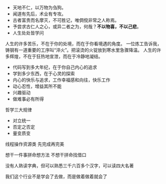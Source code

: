 
* 天地不仁，以万物为刍狗。
* 闻道有先后，术业有专攻。
* 古者富贵而名摩灭，不可胜记，唯倜傥非常之人称焉。
* 予尝求古仁人之心，或异二者之为，何哉？**不以物喜，不以己悲**。
* 人生处处皆学问

人生的许多苦乐，不在于你的处境，而在于你看境遇的角度。
一位炼工告诉我，铸钢有一道重要的工序叫“淬火”。把滚烫的火锭放到寒水里急骤降温。
人生的许多辉煌，不在于狂热地宣泄，而在于冷静地凝结。

* 代码写到多大年纪，在于你自己内心的追求
* 学到多少东西，在于心灵的探索
* 内心的快乐与追求，工作幸福感和向往，快乐工作
* 动心忍性，增益其所不能
* 兴趣驱动
* 做难事必有所得

哲学三大规律
* 对立统一
* 否定之否定
* 量变质变


线程操作资源类 先完成再完美

想干一件事拼命想方法 不想干拼命找借口

没有人熟读字典，但可以熟悉三千六百多个汉字，可以读四大名著

我们这个行业不是学会了去做，而是做着做着就会了
